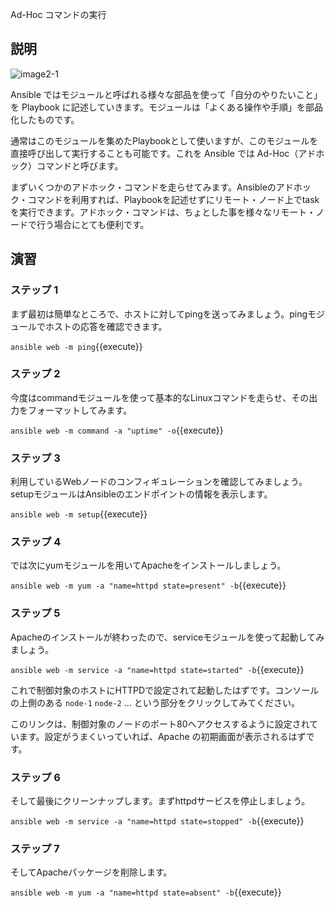 Ad-Hoc コマンドの実行

## 説明

![image2-1](https://raw.githubusercontent.com/irixjp/katacoda-scenarios/master/ansible-101/images/image2-1.png "image2-1")

Ansible ではモジュールと呼ばれる様々な部品を使って「自分のやりたいこと」を Playbook に記述していきます。モジュールは「よくある操作や手順」を部品化したものです。

通常はこのモジュールを集めたPlaybookとして使いますが、このモジュールを直接呼び出して実行することも可能です。これを Ansible では Ad-Hoc（アドホック）コマンドと呼びます。

まずいくつかのアドホック・コマンドを走らせてみます。Ansibleのアドホック・コマンドを利用すれば、Playbookを記述せずにリモート・ノード上でtaskを実行できます。アドホック・コマンドは、ちょとした事を様々なリモート・ノードで行う場合にとても便利です。

## 演習

### ステップ 1

まず最初は簡単なところで、ホストに対してpingを送ってみましょう。pingモジュールでホストの応答を確認できます。

`ansible web -m ping`{{execute}}


### ステップ 2

今度はcommandモジュールを使って基本的なLinuxコマンドを走らせ、その出力をフォーマットしてみます。

`ansible web -m command -a "uptime" -o`{{execute}}


### ステップ 3

利用しているWebノードのコンフィギュレーションを確認してみましょう。setupモジュールはAnsibleのエンドポイントの情報を表示します。

`ansible web -m setup`{{execute}}

### ステップ 4

では次にyumモジュールを用いてApacheをインストールしましょう。

`ansible web -m yum -a "name=httpd state=present" -b`{{execute}}

### ステップ 5

Apacheのインストールが終わったので、serviceモジュールを使って起動してみましょう。

`ansible web -m service -a "name=httpd state=started" -b`{{execute}}

これで制御対象のホストにHTTPDで設定されて起動したはずです。コンソールの上側のある `node-1` `node-2` ... という部分をクリックしてみてください。

このリンクは、制御対象のノードのポート80へアクセスするように設定されています。設定がうまくいっていれば、Apache の初期画面が表示されるはずです。


### ステップ 6

そして最後にクリーンナップします。まずhttpdサービスを停止しましょう。

`ansible web -m service -a "name=httpd state=stopped" -b`{{execute}}


### ステップ 7

そしてApacheパッケージを削除します。

`ansible web -m yum -a "name=httpd state=absent" -b`{{execute}}

